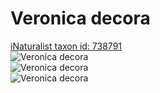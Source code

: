 
Veronica decora
===============
  
[iNaturalist taxon id: 738791](https://www.inaturalist.org/taxa/738791)  
![Veronica decora](https://inaturalist-open-data.s3.amazonaws.com/photos/111378729/medium.jpeg)  
![Veronica decora](https://inaturalist-open-data.s3.amazonaws.com/photos/111378760/medium.jpeg)  
![Veronica decora](https://inaturalist-open-data.s3.amazonaws.com/photos/111378781/medium.jpeg)